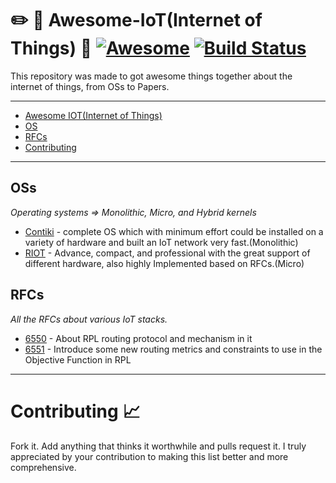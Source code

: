 # :pencil2: :notebook: Awesome-IoT(Internet of Things) :pushpin: [![Awesome](https://cdn.rawgit.com/sindresorhus/awesome/d7305f38d29fed78fa85652e3a63e154dd8e8829/media/badge.svg)](https://github.com/sindresorhus/awesome) [![Build Status](https://travis-ci.org/erfanlinman/awesome-IOT.svg?branch=master)](https://travis-ci.org/erfanlinman/awesome-IOT)
This repository was made to got awesome things together about the internet of things, from OSs to Papers.
- - -
- [Awesome IOT(Internet of Things)](#awesome-IOT)
- [OS](#oss)
- [RFCs](#rfcs)
- [Contributing](#contributing-chart_with_upwards_trend)
- - -
## OSs
*Operating systems => Monolithic, Micro, and Hybrid kernels*
* [Contiki](https://github.com/contiki-os/contiki) - complete OS which with minimum effort could be installed on a variety of hardware and built an IoT network very fast.(Monolithic)
* [RIOT](https://github.com/RIOT-OS/RIOT) - Advance, compact, and professional with the great support of different hardware, also highly Implemented based on RFCs.(Micro)

## RFCs
*All the RFCs about various IoT stacks.*
* [6550](https://tools.ietf.org/html/rfc6550) - About RPL routing protocol and mechanism in it 
* [6551](https://tools.ietf.org/html/rfc6551) - Introduce some new routing metrics and constraints to use in the Objective Function in RPL
- - -
# Contributing :chart_with_upwards_trend:
Fork it. Add anything that thinks it worthwhile and pulls request it.
I truly appreciated by your contribution to making this list better and more comprehensive. 

